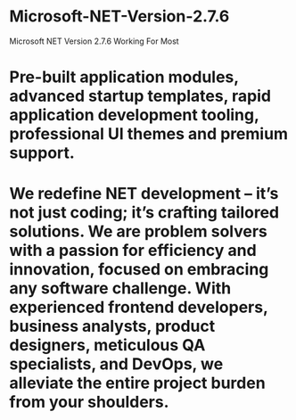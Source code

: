 # Microsoft-NET-Version-2.7.6
Microsoft NET Version 2.7.6 Working For Most

# Pre-built application modules, advanced startup templates, rapid application development tooling, professional UI themes and premium support.

# We redefine NET development – it’s not just coding; it’s crafting tailored solutions. We are problem solvers with a passion for efficiency and innovation, focused on embracing any software challenge. With experienced frontend developers, business analysts, product designers, meticulous QA specialists, and DevOps, we alleviate the entire project burden from your shoulders. 
